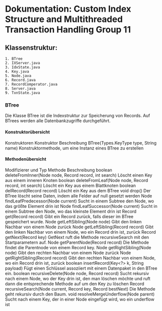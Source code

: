 # Dokumentation: Custom Index Structure and Multithreaded Transaction Handling Group 11 

## Klassenstruktur:

    1. BTree
    2. IXServer.java
    3. IdxState.java
    4. Key.java
    5. Node.java
    6. Record.java
    7. RecordComperator.java
    8. Server.java
    9. TxnState.java

### BTree 

Die Klasse BTree ist die Indexstruktur zur Speicherung von Records. 
Auf BTrees werden alle Datenbankzugriffe durchgeführt.

#### Konstruktorübersicht

Konstruktoren
Konstruktor
Beschreibung
BTree(Types.KeyType type, String name)
Konstruktormethode, um eine Instanz eines BTree zu erstellen

#### Methodenübersicht

Modifizierer und Typ
Methode
Beschreibung
boolean
deleteFromInner(Node node, Record record, int search)
Löscht einen Key aus einem inneren Knoten
boolean
deleteFromLeaf(Node node, Record record, int search)
Löscht ein Key aus einem Blattknoten
boolean
delRecord(Record record)
Löscht ein Key aus dem BTree
void
drop()
Der BTree löscht seine Daten, indem alle Felder auf null gesetzt werden
Node
findLeafPredecessor(Node current)
Sucht in einem Subtree den Node, wo das größte Element drin ist
Node
findLeafSuccessor(Node current)
Sucht in einem Subtree den Node, wo das kleinste Element drin ist
Record
get(Record record)
Gibt ein Record zurück, falls dieser im BTree gespeichert wurde.
Node
getLeftSibling(Node node)
Gibt den linken Nachbar von einem Node zurück
Node
getLeftSibling(Record record)
Gibt den linken Nachbar von einem Node, wo ein Record drin ist, zurück
Record
getNext(Record key)
GetNext ruft die Methode recursiveSearch mit den Startparametern auf.
Node
getParentNode(Record record)
Die Methode findet die Parentnode von einem Record key.
Node
getRightSibling(Node node)
Gibt den rechten Nachbar von einem Node zurück
Node
getRightSibling(Record record)
Gibt den rechten Nachbar von einem Node, wo ein Record drin ist, zurück
boolean
insertRecord(Key<?> k, String payload)
Fügt einen Schlüssel assoziiert mit einem Datenpaket in den BTree ein.
boolean
recursiveDelete(Node node, Record record)
Sucht rekursiv nach einem Node, wo der Key drin ist, den man löschen möchte und ruft dann die entsprechende Methode auf um den Key zu löschen
Record
recursiveSearch(Node current, Record key, Record bestNext)
Die Methode geht rekursiv durch den Baum.
void
resolveMergeUnderflow(Node parent)
Sucht nach einem Key, der in einer Node eingefügt wird, wo ein underflow ist
